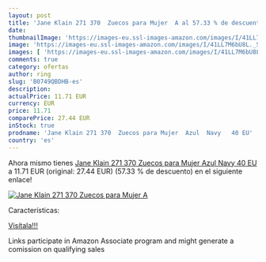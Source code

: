 ```yaml
---
layout: post
title: 'Jane Klain 271 370  Zuecos para Mujer  A al 57.33 % de descuento'
date: 
thumbnailImage: 'https://images-eu.ssl-images-amazon.com/images/I/41LL7M6bU8L._SL200_.jpg'
image: 'https://images-eu.ssl-images-amazon.com/images/I/41LL7M6bU8L._SL200_.jpg'
images: [ 'https://images-eu.ssl-images-amazon.com/images/I/41LL7M6bU8L._SL200_.jpg' ]
comments: true
category: ofertas
author: ring
slug: 'B0749QBDHB-es'
description:
actualPrice: 11.71 EUR
currency: EUR
price: 11.71
comparePrice: 27.44 EUR
inStock: true
prodname: 'Jane Klain 271 370  Zuecos para Mujer  Azul  Navy   40 EU'
country: 'es'
---
```


Ahora mismo tienes [Jane Klain 271 370  Zuecos para Mujer  Azul  Navy   40 EU](https://www.amazon.es/dp/B0749QBDHB/?tag=tolees-21) a 11.71 EUR (original: 27.44 EUR) (57.33 %  de descuento) en el siguiente enlace!

[![Jane Klain 271 370  Zuecos para Mujer  A](https://images-eu.ssl-images-amazon.com/images/I/41LL7M6bU8L._SL200_.jpg)](https://www.amazon.es/dp/B0749QBDHB/?tag=tolees-21)

Características:


[Visítala!!!](https://www.amazon.es/dp/B0749QBDHB/?tag=tolees-21)

Links participate in Amazon Associate program and might generate a comission on qualifying sales
